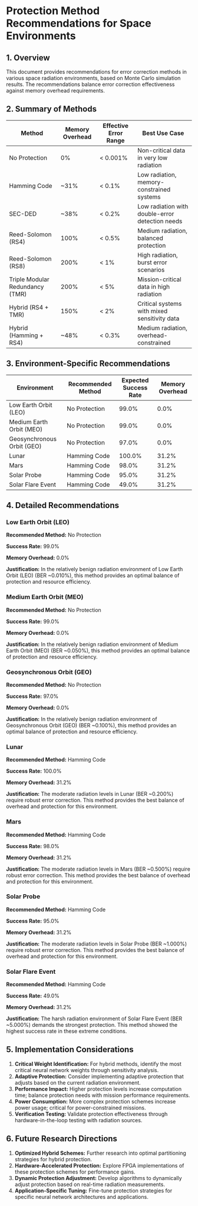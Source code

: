 # Protection Method Recommendations for Space Environments

## 1. Overview

This document provides recommendations for error correction methods in various space radiation environments, based on Monte Carlo simulation results. The recommendations balance error correction effectiveness against memory overhead requirements.

## 2. Summary of Methods

| Method | Memory Overhead | Effective Error Range | Best Use Case |
|--------|----------------|----------------------|---------------|
| No Protection | 0% | < 0.001% | Non-critical data in very low radiation |
| Hamming Code | ~31% | < 0.1% | Low radiation, memory-constrained systems |
| SEC-DED | ~38% | < 0.2% | Low radiation with double-error detection needs |
| Reed-Solomon (RS4) | 100% | < 0.5% | Medium radiation, balanced protection |
| Reed-Solomon (RS8) | 200% | < 1% | High radiation, burst error scenarios |
| Triple Modular Redundancy (TMR) | 200% | < 5% | Mission-critical data in high radiation |
| Hybrid (RS4 + TMR) | 150% | < 2% | Critical systems with mixed sensitivity data |
| Hybrid (Hamming + RS4) | ~48% | < 0.3% | Medium radiation, overhead-constrained |

## 3. Environment-Specific Recommendations

| Environment | Recommended Method | Expected Success Rate | Memory Overhead |
|-------------|-------------------|----------------------|----------------|
| Low Earth Orbit (LEO) | No Protection | 99.0% | 0.0% |
| Medium Earth Orbit (MEO) | No Protection | 99.0% | 0.0% |
| Geosynchronous Orbit (GEO) | No Protection | 97.0% | 0.0% |
| Lunar | Hamming Code | 100.0% | 31.2% |
| Mars | Hamming Code | 98.0% | 31.2% |
| Solar Probe | Hamming Code | 95.0% | 31.2% |
| Solar Flare Event | Hamming Code | 49.0% | 31.2% |

## 4. Detailed Recommendations

### Low Earth Orbit (LEO)

**Recommended Method:** No Protection

**Success Rate:** 99.0%

**Memory Overhead:** 0.0%

**Justification:** In the relatively benign radiation environment of Low Earth Orbit (LEO) (BER ~0.010%), this method provides an optimal balance of protection and resource efficiency. 

### Medium Earth Orbit (MEO)

**Recommended Method:** No Protection

**Success Rate:** 99.0%

**Memory Overhead:** 0.0%

**Justification:** In the relatively benign radiation environment of Medium Earth Orbit (MEO) (BER ~0.050%), this method provides an optimal balance of protection and resource efficiency. 

### Geosynchronous Orbit (GEO)

**Recommended Method:** No Protection

**Success Rate:** 97.0%

**Memory Overhead:** 0.0%

**Justification:** In the relatively benign radiation environment of Geosynchronous Orbit (GEO) (BER ~0.100%), this method provides an optimal balance of protection and resource efficiency. 

### Lunar

**Recommended Method:** Hamming Code

**Success Rate:** 100.0%

**Memory Overhead:** 31.2%

**Justification:** The moderate radiation levels in Lunar (BER ~0.200%) require robust error correction. This method provides the best balance of overhead and protection for this environment. 

### Mars

**Recommended Method:** Hamming Code

**Success Rate:** 98.0%

**Memory Overhead:** 31.2%

**Justification:** The moderate radiation levels in Mars (BER ~0.500%) require robust error correction. This method provides the best balance of overhead and protection for this environment. 

### Solar Probe

**Recommended Method:** Hamming Code

**Success Rate:** 95.0%

**Memory Overhead:** 31.2%

**Justification:** The moderate radiation levels in Solar Probe (BER ~1.000%) require robust error correction. This method provides the best balance of overhead and protection for this environment. 

### Solar Flare Event

**Recommended Method:** Hamming Code

**Success Rate:** 49.0%

**Memory Overhead:** 31.2%

**Justification:** The harsh radiation environment of Solar Flare Event (BER ~5.000%) demands the strongest protection. This method showed the highest success rate in these extreme conditions. 

## 5. Implementation Considerations

1. **Critical Weight Identification:** For hybrid methods, identify the most critical neural network weights through sensitivity analysis.
2. **Adaptive Protection:** Consider implementing adaptive protection that adjusts based on the current radiation environment.
3. **Performance Impact:** Higher protection levels increase computation time; balance protection needs with mission performance requirements.
4. **Power Consumption:** More complex protection schemes increase power usage; critical for power-constrained missions.
5. **Verification Testing:** Validate protection effectiveness through hardware-in-the-loop testing with radiation sources.

## 6. Future Research Directions

1. **Optimized Hybrid Schemes:** Further research into optimal partitioning strategies for hybrid protection.
2. **Hardware-Accelerated Protection:** Explore FPGA implementations of these protection schemes for performance gains.
3. **Dynamic Protection Adjustment:** Develop algorithms to dynamically adjust protection based on real-time radiation measurements.
4. **Application-Specific Tuning:** Fine-tune protection strategies for specific neural network architectures and applications.
